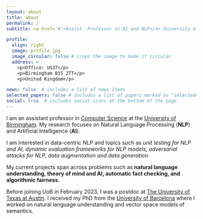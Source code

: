 ```yaml
---
layout: about
title: about
permalink: /
subtitle: <a href='#'>Assist. Professor in AI and NLP</a> University of Birmingham.

profile:
  align: right
  image: profile.jpg
  image_circular: false # crops the image to make it circular
  address: >
    <p>Office: UG37</p>
    <p>Birmingham B15 2TT</p> 
    <p>United Kingdom</p>

news: false  # includes a list of news items
selected_papers: false # includes a list of papers marked as "selected={true}"
social: true  # includes social icons at the bottom of the page
---
```


I am an assistant professor in [Computer Science](https://www.birmingham.ac.uk/schools/computer-science/index.aspx) at the [University of Birmingham](https://www.birmingham.ac.uk/index.aspx). 
My research focuses on Natural Language Processing (<b>NLP</b>) and Artificial Intelligence (<b>AI</b>). 

I am interested in data-centric NLP and topics such as <i>unit testing for NLP and AI, dynamic evaluation frameworks for NLP models, adversarial attacks for NLP, data augmentation and data generation.</i>

My current projects span across problems such as <b>natural language understanding, theory of mind and AI, automatic fact checking, and algorithmic fairness</b>.

Before joining UoB in February 2023, I was a postdoc at [The University of Texas at Austin](https://www.utexas.edu/). I received my PhD from the [University of Barcelona](https://web.ub.edu/en/web/ub/) where I worked on natural language understanding and vector space models of semantics.
